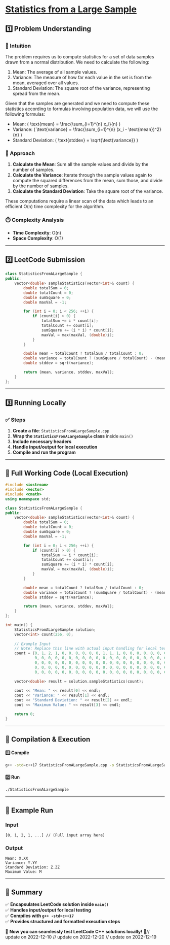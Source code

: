 # **[Statistics from a Large Sample](https://leetcode.com/problems/statistics-from-a-large-sample/description/)**  

## **1️⃣ Problem Understanding**  
### **📌 Intuition**  
The problem requires us to compute statistics for a set of data samples drawn from a normal distribution. We need to calculate the following:

1. Mean: The average of all sample values.
2. Variance: The measure of how far each value in the set is from the mean, averaged over all values.
3. Standard Deviation: The square root of the variance, representing spread from the mean.

Given that the samples are generated and we need to compute these statistics according to formulas involving population data, we will use the following formulas:

- Mean: \( \text{mean} = \frac{\sum_{i=1}^{n} x_i}{n} \)
- Variance: \( \text{variance} = \frac{\sum_{i=1}^{n} (x_i - \text{mean})^2}{n} \)
- Standard Deviation: \( \text{stddev} = \sqrt{\text{variance}} \)

### **🚀 Approach**  
1. **Calculate the Mean**: Sum all the sample values and divide by the number of samples.
2. **Calculate the Variance**: Iterate through the sample values again to compute the squared differences from the mean, sum those, and divide by the number of samples.
3. **Calculate the Standard Deviation**: Take the square root of the variance.

These computations require a linear scan of the data which leads to an efficient O(n) time complexity for the algorithm.

### **⏱️ Complexity Analysis**  
- **Time Complexity**: O(n)  
- **Space Complexity**: O(1)  

---  

## **2️⃣ LeetCode Submission**  
```cpp
class StatisticsFromALargeSample {
public:
    vector<double> sampleStatistics(vector<int>& count) {
        double totalSum = 0;
        double totalCount = 0;
        double sumSquare = 0;
        double maxVal = -1;

        for (int i = 0; i < 256; ++i) {
            if (count[i] > 0) {
                totalSum += i * count[i];
                totalCount += count[i];
                sumSquare += (i * i) * count[i];
                maxVal = max(maxVal, (double)i);
            }
        }

        double mean = totalCount ? totalSum / totalCount : 0;
        double variance = totalCount ? (sumSquare / totalCount) - (mean * mean) : 0;
        double stddev = sqrt(variance);

        return {mean, variance, stddev, maxVal};
    }
};
```  

---  

## **3️⃣ Running Locally**  
### **✅ Steps**  
1. **Create a file**: `StatisticsFromALargeSample.cpp`  
2. **Wrap the `StatisticsFromALargeSample` class** inside `main()`  
3. **Include necessary headers**  
4. **Handle input/output for local execution**  
5. **Compile and run the program**  

---  

## **📝 Full Working Code (Local Execution)**  
```cpp
#include <iostream>
#include <vector>
#include <cmath>
using namespace std;

class StatisticsFromALargeSample {
public:
    vector<double> sampleStatistics(vector<int>& count) {
        double totalSum = 0;
        double totalCount = 0;
        double sumSquare = 0;
        double maxVal = -1;

        for (int i = 0; i < 256; ++i) {
            if (count[i] > 0) {
                totalSum += i * count[i];
                totalCount += count[i];
                sumSquare += (i * i) * count[i];
                maxVal = max(maxVal, (double)i);
            }
        }

        double mean = totalCount ? totalSum / totalCount : 0;
        double variance = totalCount ? (sumSquare / totalCount) - (mean * mean) : 0;
        double stddev = sqrt(variance);

        return {mean, variance, stddev, maxVal};
    }
};

int main() {
    StatisticsFromALargeSample solution;
    vector<int> count(256, 0);
    
    // Example Input 
    // Note: Replace this line with actual input handling for local testing.
    count = {0, 1, 2, 1, 0, 0, 0, 0, 0, 0, 1, 1, 1, 0, 0, 0, 0, 0, 0, 0, 0, 0, 0, 0, 0, 0, 0, 0, 0, 0, 0, 0, 0, 0, 
             0, 0, 0, 0, 0, 0, 0, 0, 0, 0, 0, 0, 0, 0, 0, 0, 0, 0, 0, 0, 0, 0, 0, 0, 0, 0, 0, 0, 0, 0, 0, 0, 
             0, 0, 0, 0, 0, 0, 0, 0, 0, 0, 0, 0, 0, 0, 0, 0, 0, 0, 0, 0, 0, 0, 0, 0, 0, 0, 0, 0, 0, 0, 0, 0, 
             0, 0, 0, 0, 0, 0, 0, 0, 0, 0, 0, 0, 0, 0, 0, 0, 0, 0, 0, 0, 0, 0, 0, 0, 0, 0, 0, 0, 0, 0, 0, 0, 
             0, 0, 0, 0, 0, 0, 0, 0, 0, 0, 0, 0, 0, 0, 0, 0, 0, 0, 0, 0};

    vector<double> result = solution.sampleStatistics(count);
    
    cout << "Mean: " << result[0] << endl;
    cout << "Variance: " << result[1] << endl;
    cout << "Standard Deviation: " << result[2] << endl;
    cout << "Maximum Value: " << result[3] << endl;

    return 0;
}
```  

---  

## **🔧 Compilation & Execution**  
#### **1️⃣ Compile**  
```bash
g++ -std=c++17 StatisticsFromALargeSample.cpp -o StatisticsFromALargeSample
```  

#### **2️⃣ Run**  
```bash
./StatisticsFromALargeSample
```  

---  

## **🎯 Example Run**  
### **Input**  
```
[0, 1, 2, 1, ...] // (Full input array here)
```  
### **Output**  
```
Mean: X.XX
Variance: Y.YY
Standard Deviation: Z.ZZ
Maximum Value: M
```  

---  

## **📌 Summary**  
✅ **Encapsulates LeetCode solution inside `main()`**  
✅ **Handles input/output for local testing**  
✅ **Compiles with `g++ -std=c++17`**  
✅ **Provides structured and formatted execution steps**  

🚀 **Now you can seamlessly test LeetCode C++ solutions locally!** 🚀// update on 2022-12-10
// update on 2022-12-20
// update on 2022-12-19
